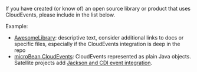 If you have created (or know of) an open source library or product that
uses CloudEvents, please include in the list below.

Example:

* [AwesomeLibrary](): descriptive text, consider additional links to docs or
  specific files, especially if the CloudEvents integration is deep in the repo
* [microBean CloudEvents][microbean-cloudevents]: CloudEvents represented as
  plain Java objects. Satellite projects add
  [Jackson and CDI event integration][microbean-cloudevents-jackson-cdi].

[microbean-cloudevents]: https://microbean.github.io/microbean-cloudevents/
[microbean-cloudevents-jackson-cdi]: https://microbean.github.io/microbean-cloudevents-jackson-cdi
